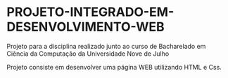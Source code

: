 # PROJETO-INTEGRADO-EM-DESENVOLVIMENTO-WEB
Projeto para a disciplina realizado junto ao curso de Bacharelado em Ciência da Computação da Universidade Nove de Julho

Projeto consiste em desenvolver uma página WEB utilizando HTML e Css.
